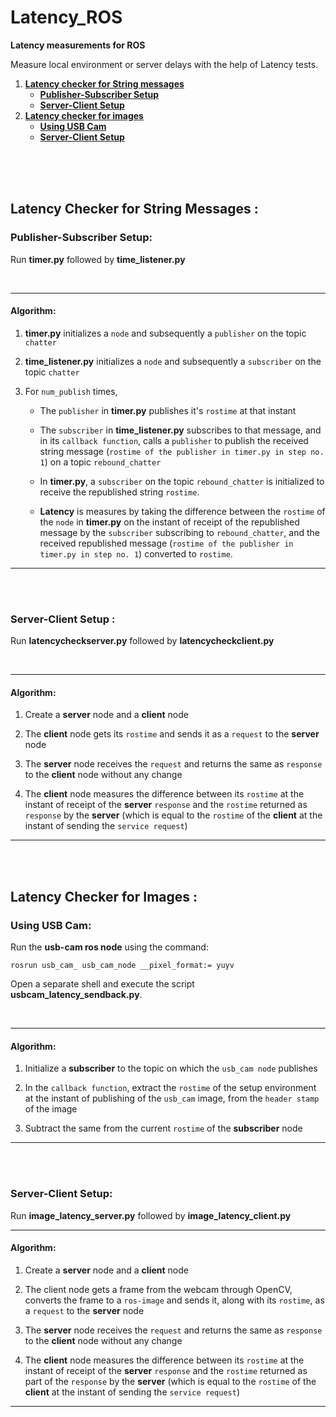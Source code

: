 # Latency_ROS
**Latency measurements for ROS**  

Measure local environment or server delays with the help of Latency tests.

1. **[Latency checker for String messages](https://github.com/ArusarkaBose/Latency_ROS/blob/master/README.md#latency-checker-for-string-messages-)**
   * **[Publisher-Subscriber Setup](https://github.com/ArusarkaBose/Latency_ROS/blob/master/README.md#publisher-subscriber-setup)**
   * **[Server-Client Setup](https://github.com/ArusarkaBose/Latency_ROS/blob/master/README.md#server-client-setup-)**
2. **[Latency checker for images](https://github.com/ArusarkaBose/Latency_ROS/blob/master/README.md#latency-checker-for-images-)**
   * **[Using USB Cam](https://github.com/ArusarkaBose/Latency_ROS/blob/master/README.md#using-usb-cam)**
   * **[Server-Client Setup](https://github.com/ArusarkaBose/Latency_ROS/blob/master/README.md#server-client-setup)**

</br></br></br>
## Latency Checker for String Messages :

### Publisher-Subscriber Setup:
Run **timer.py** followed by **time_listener.py**

</br>

---    
#### Algorithm:
1. **timer.py** initializes a `node` and subsequently a `publisher` on the topic `chatter`

2. **time_listener.py** initializes a `node` and subsequently a `subscriber` on the topic `chatter`

3. For `num_publish` times,

    * The `publisher` in **timer.py** publishes it's `rostime` at that instant
    
    * The `subscriber` in **time_listener.py** subscribes to that message, and in its `callback function`, calls a `publisher` to publish the received string message (`rostime of the publisher in timer.py in step no. 1`) on a topic `rebound_chatter`
    
    * In **timer.py**, a `subscriber` on the topic `rebound_chatter` is initialized to receive the republished string `rostime`.
    
    * **Latency** is measures by taking the difference between the `rostime` of the `node` in **timer.py** on the instant of receipt of the republished message by the `subscriber` subscribing to `rebound_chatter`, and the received republished message (`rostime of the publisher in timer.py in step no. 1`) converted to `rostime`.

---

</br></br>

### Server-Client Setup :
Run **latencycheckserver.py** followed by **latencycheckclient.py**

</br>

---
#### Algorithm:
1.  Create a **server** node and a **client** node

2. The **client** node gets its `rostime` and sends it as a `request` to the **server** node  

3. The **server** node receives the `request` and returns the same as `response` to the **client** node without any change

4. The **client** node measures the difference between its `rostime` at the instant of receipt of the **server** `response` and the `rostime` returned as `response` by the **server** (which is equal to the `rostime` of the **client** at the instant of sending the `service request`)

---

</br></br>

## Latency Checker for Images :
### Using USB Cam:
Run the **usb-cam ros node** using the command:

    rosrun usb_cam_ usb_cam_node __pixel_format:= yuyv

Open a separate shell and execute the script **usbcam_latency_sendback.py**.

</br>

---
#### Algorithm:
1. Initialize a **subscriber** to the topic on which the `usb_cam node` publishes

2. In the `callback function`, extract the `rostime` of the setup environment at the instant of publishing of the `usb_cam` image, from the `header stamp` of the image

4. Subtract the same from the current `rostime` of the **subscriber** node

---

</br></br>

### Server-Client Setup:
Run **image_latency_server.py** followed by **image_latency_client.py**

---
#### Algorithm:
1.  Create a **server** node and a **client** node

2.  The client node gets a frame from the webcam through OpenCV, converts the frame to a `ros-image` and sends it, along with its `rostime`, as a `request` to the **server** node 

3.   The **server** node receives the `request` and returns the same as `response` to the **client** node without any change

5. The **client** node measures the difference between its `rostime` at the instant of receipt of the **server** `response` and the `rostime` returned as part of the `response` by the **server** (which is equal to the `rostime` of the **client** at the instant of sending the `service request`)
---

